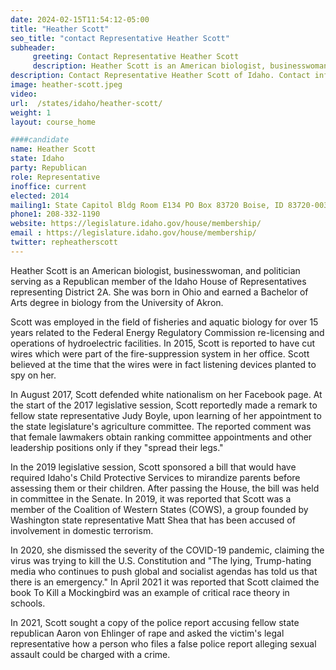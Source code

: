 ```yaml
---
date: 2024-02-15T11:54:12-05:00
title: "Heather Scott"
seo_title: "contact Representative Heather Scott"
subheader:
     greeting: Contact Representative Heather Scott
     description: Heather Scott is an American biologist, businesswoman, and politician serving as a Republican member of the Idaho House of Representatives representing District 2A. She was born in Ohio and earned a Bachelor of Arts degree in biology from the University of Akron.
description: Contact Representative Heather Scott of Idaho. Contact information for Heather Scott includes email address, phone number, and mailing address.
image: heather-scott.jpeg
video:
url:  /states/idaho/heather-scott/
weight: 1
layout: course_home

####candidate
name: Heather Scott
state: Idaho
party: Republican
role: Representative
inoffice: current
elected: 2014
mailing1: State Capitol Bldg Room E134 PO Box 83720 Boise, ID 83720-0038
phone1: 208-332-1190
website: https://legislature.idaho.gov/house/membership/
email : https://legislature.idaho.gov/house/membership/
twitter: repheatherscott
---
```


Heather Scott is an American biologist, businesswoman, and politician serving as a Republican member of the Idaho House of Representatives representing District 2A. She was born in Ohio and earned a Bachelor of Arts degree in biology from the University of Akron.

Scott was employed in the field of fisheries and aquatic biology for over 15 years related to the Federal Energy Regulatory Commission re-licensing and operations of hydroelectric facilities. In 2015, Scott is reported to have cut wires which were part of the fire-suppression system in her office. Scott believed at the time that the wires were in fact listening devices planted to spy on her.

In August 2017, Scott defended white nationalism on her Facebook page. At the start of the 2017 legislative session, Scott reportedly made a remark to fellow state representative Judy Boyle, upon learning of her appointment to the state legislature's agriculture committee. The reported comment was that female lawmakers obtain ranking committee appointments and other leadership positions only if they "spread their legs."

In the 2019 legislative session, Scott sponsored a bill that would have required Idaho's Child Protective Services to mirandize parents before assessing them or their children. After passing the House, the bill was held in committee in the Senate. In 2019, it was reported that Scott was a member of the Coalition of Western States (COWS), a group founded by Washington state representative Matt Shea that has been accused of involvement in domestic terrorism.

In 2020, she dismissed the severity of the COVID-19 pandemic, claiming the virus was trying to kill the U.S. Constitution and "The lying, Trump-hating media who continues to push global and socialist agendas has told us that there is an emergency." In April 2021 it was reported that Scott claimed the book To Kill a Mockingbird was an example of critical race theory in schools.

In 2021, Scott sought a copy of the police report accusing fellow state republican Aaron von Ehlinger of rape and asked the victim's legal representative how a person who files a false police report alleging sexual assault could be charged with a crime.
